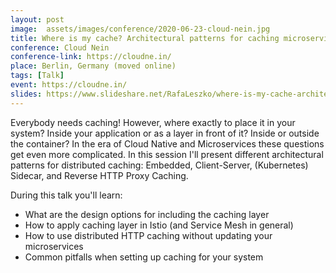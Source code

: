 ```yaml
---
layout: post
image:  assets/images/conference/2020-06-23-cloud-nein.jpg
title: Where is my cache? Architectural patterns for caching microservices
conference: Cloud Nein
conference-link: https://cloudne.in/
place: Berlin, Germany (moved online)
tags: [Talk]
event: https://cloudne.in/
slides: https://www.slideshare.net/RafaLeszko/where-is-my-cache-architectural-patterns-for-caching-microservices-by-example-234867081
---
```


Everybody needs caching! However, where exactly to place it in your system? Inside your application or as a layer in front of it? Inside or outside the container? In the era of Cloud Native and Microservices these questions get even more complicated. In this session I'll present different architectural patterns for distributed caching: Embedded, Client-Server, (Kubernetes) Sidecar, and Reverse HTTP Proxy Caching.

During this talk you'll learn:
- What are the design options for including the caching layer
- How to apply caching layer in Istio (and Service Mesh in general)
- How to use distributed HTTP caching without updating your microservices
- Common pitfalls when setting up caching for your system
